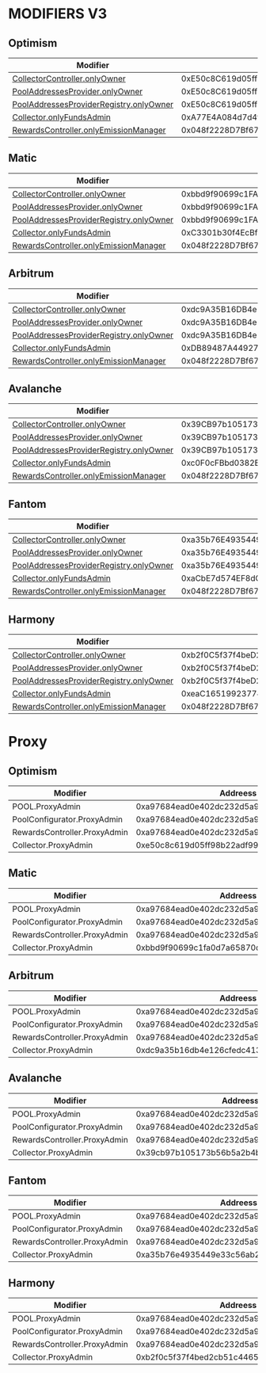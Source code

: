 # MODIFIERS V3

## Optimism
| Modifier | Addreess |
|----------|----------|
| [CollectorController.onlyOwner](../out/PERMISSIONS_V3.md#collectorcontrolleronlyowner) | 0xE50c8C619d05ff98b22Adf991F17602C774F785c |
| [PoolAddressesProvider.onlyOwner](../out/PERMISSIONS_V3.md#pooladdressesprovideronlyowner) | 0xE50c8C619d05ff98b22Adf991F17602C774F785c |
| [PoolAddressesProviderRegistry.onlyOwner](../out/PERMISSIONS_V3.md#pooladdressesproviderregistryonlyowner) | 0xE50c8C619d05ff98b22Adf991F17602C774F785c |
| [Collector.onlyFundsAdmin](../out/PERMISSIONS_V3.md#collectoronlyfundsadmin) | 0xA77E4A084d7d4f064E326C0F6c0aCefd47A5Cb21 |
| [RewardsController.onlyEmissionManager](../out/PERMISSIONS_V3.md#rewardscontrolleronlyemissionmanager) | 0x048f2228D7Bf6776f99aB50cB1b1eaB4D1d4cA73 |

## Matic
| Modifier | Addreess |
|----------|----------|
| [CollectorController.onlyOwner](../out/PERMISSIONS_V3.md#collectorcontrolleronlyowner) | 0xbbd9f90699c1FA0D7A65870D241DD1f1217c96Eb |
| [PoolAddressesProvider.onlyOwner](../out/PERMISSIONS_V3.md#pooladdressesprovideronlyowner) | 0xbbd9f90699c1FA0D7A65870D241DD1f1217c96Eb |
| [PoolAddressesProviderRegistry.onlyOwner](../out/PERMISSIONS_V3.md#pooladdressesproviderregistryonlyowner) | 0xbbd9f90699c1FA0D7A65870D241DD1f1217c96Eb |
| [Collector.onlyFundsAdmin](../out/PERMISSIONS_V3.md#collectoronlyfundsadmin) | 0xC3301b30f4EcBfd59dE0d74e89690C1a70C6f21B |
| [RewardsController.onlyEmissionManager](../out/PERMISSIONS_V3.md#rewardscontrolleronlyemissionmanager) | 0x048f2228D7Bf6776f99aB50cB1b1eaB4D1d4cA73 |

## Arbitrum
| Modifier | Addreess |
|----------|----------|
| [CollectorController.onlyOwner](../out/PERMISSIONS_V3.md#collectorcontrolleronlyowner) | 0xdc9A35B16DB4e126cFeDC41322b3a36454B1F772 |
| [PoolAddressesProvider.onlyOwner](../out/PERMISSIONS_V3.md#pooladdressesprovideronlyowner) | 0xdc9A35B16DB4e126cFeDC41322b3a36454B1F772 |
| [PoolAddressesProviderRegistry.onlyOwner](../out/PERMISSIONS_V3.md#pooladdressesproviderregistryonlyowner) | 0xdc9A35B16DB4e126cFeDC41322b3a36454B1F772 |
| [Collector.onlyFundsAdmin](../out/PERMISSIONS_V3.md#collectoronlyfundsadmin) | 0xDB89487A449274478e984665b8692AfC67459deF |
| [RewardsController.onlyEmissionManager](../out/PERMISSIONS_V3.md#rewardscontrolleronlyemissionmanager) | 0x048f2228D7Bf6776f99aB50cB1b1eaB4D1d4cA73 |

## Avalanche
| Modifier | Addreess |
|----------|----------|
| [CollectorController.onlyOwner](../out/PERMISSIONS_V3.md#collectorcontrolleronlyowner) | 0x39CB97b105173b56b5a2b4b33AD25d6a50E6c949 |
| [PoolAddressesProvider.onlyOwner](../out/PERMISSIONS_V3.md#pooladdressesprovideronlyowner) | 0x39CB97b105173b56b5a2b4b33AD25d6a50E6c949 |
| [PoolAddressesProviderRegistry.onlyOwner](../out/PERMISSIONS_V3.md#pooladdressesproviderregistryonlyowner) | 0x39CB97b105173b56b5a2b4b33AD25d6a50E6c949 |
| [Collector.onlyFundsAdmin](../out/PERMISSIONS_V3.md#collectoronlyfundsadmin) | 0xc0F0cFBbd0382BcE3B93234E4BFb31b2aaBE36aD |
| [RewardsController.onlyEmissionManager](../out/PERMISSIONS_V3.md#rewardscontrolleronlyemissionmanager) | 0x048f2228D7Bf6776f99aB50cB1b1eaB4D1d4cA73 |

## Fantom
| Modifier | Addreess |
|----------|----------|
| [CollectorController.onlyOwner](../out/PERMISSIONS_V3.md#collectorcontrolleronlyowner) | 0xa35b76E4935449E33C56aB24b23fcd3246f13470 |
| [PoolAddressesProvider.onlyOwner](../out/PERMISSIONS_V3.md#pooladdressesprovideronlyowner) | 0xa35b76E4935449E33C56aB24b23fcd3246f13470 |
| [PoolAddressesProviderRegistry.onlyOwner](../out/PERMISSIONS_V3.md#pooladdressesproviderregistryonlyowner) | 0xa35b76E4935449E33C56aB24b23fcd3246f13470 |
| [Collector.onlyFundsAdmin](../out/PERMISSIONS_V3.md#collectoronlyfundsadmin) | 0xaCbE7d574EF8dC39435577eb638167Aca74F79f0 |
| [RewardsController.onlyEmissionManager](../out/PERMISSIONS_V3.md#rewardscontrolleronlyemissionmanager) | 0x048f2228D7Bf6776f99aB50cB1b1eaB4D1d4cA73 |

## Harmony
| Modifier | Addreess |
|----------|----------|
| [CollectorController.onlyOwner](../out/PERMISSIONS_V3.md#collectorcontrolleronlyowner) | 0xb2f0C5f37f4beD2cB51C44653cD5D84866BDcd2D |
| [PoolAddressesProvider.onlyOwner](../out/PERMISSIONS_V3.md#pooladdressesprovideronlyowner) | 0xb2f0C5f37f4beD2cB51C44653cD5D84866BDcd2D |
| [PoolAddressesProviderRegistry.onlyOwner](../out/PERMISSIONS_V3.md#pooladdressesproviderregistryonlyowner) | 0xb2f0C5f37f4beD2cB51C44653cD5D84866BDcd2D |
| [Collector.onlyFundsAdmin](../out/PERMISSIONS_V3.md#collectoronlyfundsadmin) | 0xeaC16519923774Fd7723d3D5E442a1e2E46BA962 |
| [RewardsController.onlyEmissionManager](../out/PERMISSIONS_V3.md#rewardscontrolleronlyemissionmanager) | 0x048f2228D7Bf6776f99aB50cB1b1eaB4D1d4cA73 |
# Proxy
## Optimism
| Modifier | Addreess |
|----------|----------|
| POOL.ProxyAdmin | 0xa97684ead0e402dc232d5a977953df7ecbab3cdb |
| PoolConfigurator.ProxyAdmin | 0xa97684ead0e402dc232d5a977953df7ecbab3cdb |
| RewardsController.ProxyAdmin | 0xa97684ead0e402dc232d5a977953df7ecbab3cdb |
| Collector.ProxyAdmin | 0xe50c8c619d05ff98b22adf991f17602c774f785c |

## Matic
| Modifier | Addreess |
|----------|----------|
| POOL.ProxyAdmin | 0xa97684ead0e402dc232d5a977953df7ecbab3cdb |
| PoolConfigurator.ProxyAdmin | 0xa97684ead0e402dc232d5a977953df7ecbab3cdb |
| RewardsController.ProxyAdmin | 0xa97684ead0e402dc232d5a977953df7ecbab3cdb |
| Collector.ProxyAdmin | 0xbbd9f90699c1fa0d7a65870d241dd1f1217c96eb |

## Arbitrum
| Modifier | Addreess |
|----------|----------|
| POOL.ProxyAdmin | 0xa97684ead0e402dc232d5a977953df7ecbab3cdb |
| PoolConfigurator.ProxyAdmin | 0xa97684ead0e402dc232d5a977953df7ecbab3cdb |
| RewardsController.ProxyAdmin | 0xa97684ead0e402dc232d5a977953df7ecbab3cdb |
| Collector.ProxyAdmin | 0xdc9a35b16db4e126cfedc41322b3a36454b1f772 |

## Avalanche
| Modifier | Addreess |
|----------|----------|
| POOL.ProxyAdmin | 0xa97684ead0e402dc232d5a977953df7ecbab3cdb |
| PoolConfigurator.ProxyAdmin | 0xa97684ead0e402dc232d5a977953df7ecbab3cdb |
| RewardsController.ProxyAdmin | 0xa97684ead0e402dc232d5a977953df7ecbab3cdb |
| Collector.ProxyAdmin | 0x39cb97b105173b56b5a2b4b33ad25d6a50e6c949 |

## Fantom
| Modifier | Addreess |
|----------|----------|
| POOL.ProxyAdmin | 0xa97684ead0e402dc232d5a977953df7ecbab3cdb |
| PoolConfigurator.ProxyAdmin | 0xa97684ead0e402dc232d5a977953df7ecbab3cdb |
| RewardsController.ProxyAdmin | 0xa97684ead0e402dc232d5a977953df7ecbab3cdb |
| Collector.ProxyAdmin | 0xa35b76e4935449e33c56ab24b23fcd3246f13470 |

## Harmony
| Modifier | Addreess |
|----------|----------|
| POOL.ProxyAdmin | 0xa97684ead0e402dc232d5a977953df7ecbab3cdb |
| PoolConfigurator.ProxyAdmin | 0xa97684ead0e402dc232d5a977953df7ecbab3cdb |
| RewardsController.ProxyAdmin | 0xa97684ead0e402dc232d5a977953df7ecbab3cdb |
| Collector.ProxyAdmin | 0xb2f0c5f37f4bed2cb51c44653cd5d84866bdcd2d |
